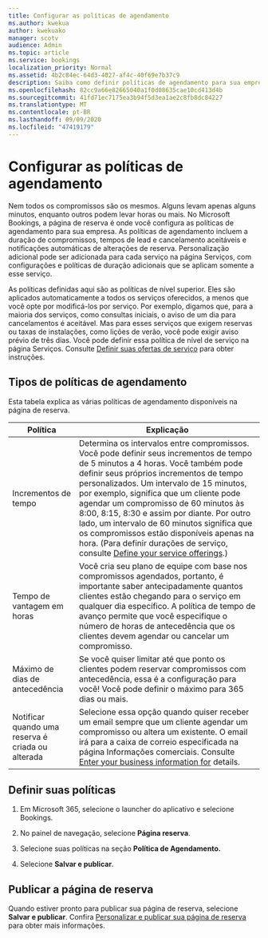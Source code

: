 ```yaml
---
title: Configurar as políticas de agendamento
ms.author: kwekua
author: kwekuako
manager: scotv
audience: Admin
ms.topic: article
ms.service: bookings
localization_priority: Normal
ms.assetid: 4b2c84ec-64d3-4027-af4c-40f69e7b37c9
description: Saiba como definir políticas de agendamento para sua empresa. As políticas de agendamento incluem a duração dos compromissos, bem como os tempos de lead e cancelamento aceitáveis.
ms.openlocfilehash: 82cc9a66e82665040a1f0d08635cae10cd413d4b
ms.sourcegitcommit: 41fd71ec7175ea3b94f5d3ea1ae2c8fb8dc84227
ms.translationtype: MT
ms.contentlocale: pt-BR
ms.lasthandoff: 09/09/2020
ms.locfileid: "47419179"
---
```

# <a name="set-your-scheduling-policies"></a>Configurar as políticas de agendamento

Nem todos os compromissos são os mesmos. Alguns levam apenas alguns minutos, enquanto outros podem levar horas ou mais. No Microsoft Bookings, a página de reserva é onde você configura as políticas de agendamento para sua empresa. As políticas de agendamento incluem a duração de compromissos, tempos de lead e cancelamento aceitáveis e notificações automáticas de alterações de reserva. Personalização adicional pode ser adicionada para cada serviço na página Serviços, com configurações e políticas de duração adicionais que se aplicam somente a esse serviço.

As políticas definidas aqui são as políticas de nível superior. Eles são aplicados automaticamente a todos os serviços oferecidos, a menos que você opte por modificá-los por serviço. Por exemplo, digamos que, para a maioria dos serviços, como consultas iniciais, o aviso de um dia para cancelamentos é aceitável. Mas para esses serviços que exigem reservas ou taxas de instalações, como lições de verão, você pode exigir aviso prévio de três dias. Você pode definir essa política de nível de serviço na página Serviços. Consulte [Definir suas ofertas de serviço](define-service-offerings.md) para obter instruções.

## <a name="types-of-scheduling-policies"></a>Tipos de políticas de agendamento

Esta tabela explica as várias políticas de agendamento disponíveis na página de reserva.

| Política | Explicação |
|---|---|
| Incrementos de tempo | Determina os intervalos entre compromissos. Você pode definir seus incrementos de tempo de 5 minutos a 4 horas. Você também pode definir seus próprios incrementos de tempo personalizados. Um intervalo de 15 minutos, por exemplo, significa que um cliente pode agendar um compromisso de 60 minutos às 8:00, 8:15, 8:30 e assim por diante. Por outro lado, um intervalo de 60 minutos significa que os compromissos estão disponíveis apenas na hora. (Para definir durações de serviço, consulte [Define your service offerings](define-service-offerings.md).) |
| Tempo de vantagem em horas | Você cria seu plano de equipe com base nos compromissos agendados, portanto, é importante saber antecipadamente quantos clientes estão chegando para o serviço em qualquer dia específico. A política de tempo de avanço permite que você especifique o número de horas de antecedência que os clientes devem agendar ou cancelar um compromisso. |
| Máximo de dias de antecedência | Se você quiser limitar até que ponto os clientes podem reservar compromissos com antecedência, essa é a configuração para você! Você pode definir o máximo para 365 dias ou mais. |
| Notificar quando uma reserva é criada ou alterada | Selecione essa opção quando quiser receber um email sempre que um cliente agendar um compromisso ou altera um existente. O email irá para a caixa de correio especificada na página Informações comerciais. Consulte [Enter your business information for](enter-business-information.md) details. |

## <a name="set-your-policies"></a>Definir suas políticas

1. Em Microsoft 365, selecione o launcher do aplicativo e selecione Bookings.

1. No painel de navegação, selecione **Página reserva**.

1. Selecione suas políticas na seção **Política de Agendamento.**

1. Selecione **Salvar e publicar**.

## <a name="publish-the-booking-page"></a>Publicar a página de reserva

Quando estiver pronto para publicar sua página de reserva, selecione **Salvar e publicar**. Confira [Personalizar e publicar sua página de reserva](customize-booking-page.md) para obter mais informações.
